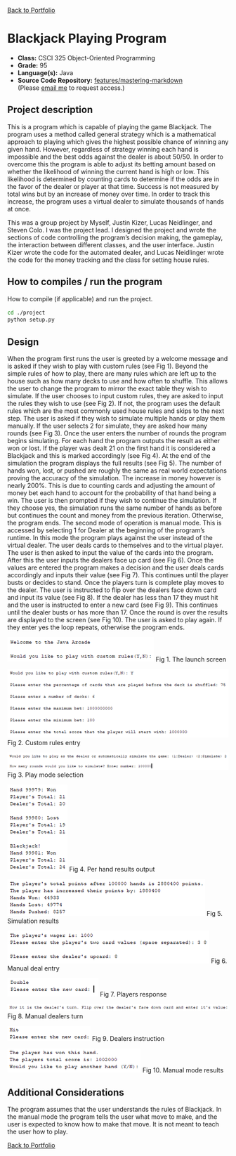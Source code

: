 [Back to Portfolio](./)

Blackjack Playing Program
===============

-   **Class:** CSCI 325 Object-Oriented Programming
-   **Grade:** 95
-   **Language(s):** Java
-   **Source Code Repository:** [features/mastering-markdown](https://guides.github.com/features/mastering-markdown/)  
    (Please [email me](mailto:cjcain1@csustudent.net?subject=GitHub%20Access) to request access.)

## Project description

This is a program which is capable of playing the game Blackjack. The program uses a method called general strategy which is a mathematical approach to playing which gives the highest possible chance of winning any given hand. However, regardless of strategy winning each hand is impossible and the best odds against the dealer is about 50/50. In order to overcome this the program is able to adjust its betting amount based on whether the likelihood of winning the current hand is high or low. This likelihood is determined by counting cards to determine if the odds are in the favor of the dealer or player at that time. Success is not measured by total wins but by an increase of money over time. In order to track this increase, the program uses a virtual dealer to simulate thousands of hands at once. 

This was a group project by Myself, Justin Kizer, Lucas Neidlinger, and Steven Colo. I was the project lead. I designed the project and wrote the sections of code controlling the program’s decision making, the gameplay, the interaction between different classes, and the user interface. Justin Kizer wrote the code for the automated dealer, and Lucas Neidlinger wrote the code for the money tracking and the class for setting house rules.


## How to compiles / run the program

How to compile (if applicable) and run the project.

```bash
cd ./project
python setup.py
```

## Design

When the program first runs the user is greeted by a welcome message and is asked if they wish to play with custom rules (see Fig 1). Beyond the simple rules of how to play, there are many rules which are left up to the house such as how many decks to use and how often to shuffle. This allows the user to change the program to mirror the exact table they wish to simulate. If the user chooses to input custom rules, they are asked to input the rules they wish to use (see Fig 2). If not, the program uses the default rules which are the most commonly used house rules and skips to the next step. The user is asked if they wish to simulate multiple hands or play them manually. If the user selects 2 for simulate, they are asked how many rounds (see Fig 3). Once the user enters the number of rounds the program begins simulating. For each hand the program outputs the result as either won or lost. If the player was dealt 21 on the first hand it is considered a Blackjack and this is marked accordingly (see Fig 4). At the end of the simulation the program displays the full results (see Fig 5). The number of hands won, lost, or pushed are roughly the same as real world expectations proving the accuracy of the simulation. The increase in money however is nearly 200%. This is due to counting cards and adjusting the amount of money bet each hand to account for the probability of that hand being a win. The user is then prompted if they wish to continue the simulation. If they choose yes, the simulation runs the same number of hands as before but continues the count and money from the previous iteration. Otherwise, the program ends. The second mode of operation is manual mode. This is accessed by selecting 1 for Dealer at the beginning of the program’s runtime. In this mode the program plays against the user instead of the virtual dealer. The user deals cards to themselves and to the virtual player. The user is then asked to input the value of the cards into the program. After this the user inputs the dealers face up card (see Fig 6). Once the values are entered the program makes a decision and the user deals cards accordingly and inputs their value (see Fig 7). This continues until the player busts or decides to stand. Once the players turn is complete play moves to the dealer. The user is instructed to flip over the dealers face down card and input its value (see Fig 8). If the dealer has less than 17 they must hit and the user is instructed to enter a new card (see Fig 9). This continues until the dealer busts or has more than 17. Once the round is over the results are displayed to the screen (see Fig 10). The user is asked to play again. If they enter yes the loop repeats, otherwise the program ends.

![screenshot](images/Java1.PNG)
Fig 1. The launch screen

![screenshot](images/Java2.PNG)
Fig 2. Custom rules entry

![screenshot](images/Java3.PNG)
Fig 3. Play mode selection

![screenshot](images/Java4.PNG)
Fig 4. Per hand results output

![screenshot](images/Java5.PNG)
Fig 5. Simulation results

![screenshot](images/Java6.PNG)
Fig 6. Manual deal entry

![screenshot](images/Java7.PNG)
Fig 7. Players response

![screenshot](images/Java8.PNG)
Fig 8. Manual dealers turn

![screenshot](images/Java9.PNG)
Fig 9. Dealers instruction

![screenshot](images/Java10.PNG)
Fig 10. Manual mode results

## Additional Considerations

The program assumes that the user understands the rules of Blackjack. In the manual mode the program tells the user what move to make, and the user is expected to know how to make that move. It is not meant to teach the user how to play.

[Back to Portfolio](./)
